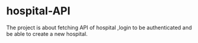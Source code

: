 # hospital-API
The project is about fetching API of hospital ,login to be authenticated and be able to create a new hospital.
